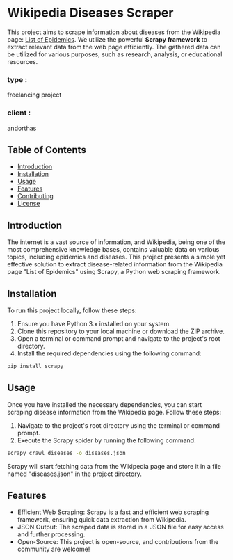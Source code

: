 # Wikipedia Diseases Scraper


This project aims to scrape information about diseases from the Wikipedia page: [List of Epidemics](https://en.wikipedia.org/wiki/List_of_epidemics). We utilize the powerful **Scrapy framework** to extract relevant data from the web page efficiently. The gathered data can be utilized for various purposes, such as research, analysis, or educational resources.

### type : 
freelancing project 

### client : 
andorthas

## Table of Contents

- [Introduction](#introduction)
- [Installation](#installation)
- [Usage](#usage)
- [Features](#features)
- [Contributing](#contributing)
- [License](#license)

## Introduction

The internet is a vast source of information, and Wikipedia, being one of the most comprehensive knowledge bases, contains valuable data on various topics, including epidemics and diseases. This project presents a simple yet effective solution to extract disease-related information from the Wikipedia page "List of Epidemics" using Scrapy, a Python web scraping framework.

## Installation

To run this project locally, follow these steps:

1. Ensure you have Python 3.x installed on your system.
2. Clone this repository to your local machine or download the ZIP archive.
3. Open a terminal or command prompt and navigate to the project's root directory.
4. Install the required dependencies using the following command:

```bash
pip install scrapy
```
## Usage
Once you have installed the necessary dependencies, you can start scraping disease information from the Wikipedia page. Follow these steps:

1. Navigate to the project's root directory using the terminal or command prompt.
2. Execute the Scrapy spider by running the following command:

```bash
scrapy crawl diseases -o diseases.json
```


Scrapy will start fetching data from the Wikipedia page and store it in a file named "diseases.json" in the project directory.
## Features
- Efficient Web Scraping: Scrapy is a fast and efficient web scraping framework, ensuring quick data extraction from Wikipedia.
- JSON Output: The scraped data is stored in a JSON file for easy access and further processing.
- Open-Source: This project is open-source, and contributions from the community are welcome!



